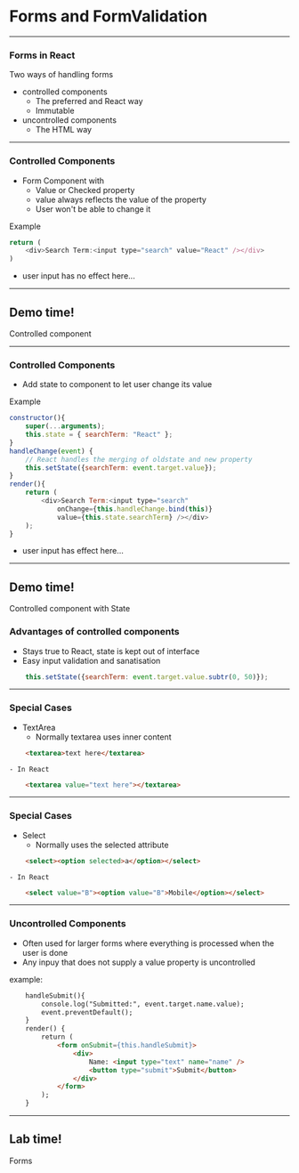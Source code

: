 # Forms and FormValidation

---
### Forms in React
Two ways of handling forms
- controlled components
    - The preferred and React way
    - Immutable
- uncontrolled components
    - The HTML way


---
### Controlled Components
- Form Component with
    - Value or Checked property
    - value always reflects the value of the property
    - User won't be able to change it

Example 
```js
return (
    <div>Search Term:<input type="search" value="React" /></div>
)
```
* user input has no effect here...

---
<!-- .slide: data-background="url('images/demo.jpg')" data-background-size="cover" --> 
<!-- .slide: class="lab" -->
## Demo time!
Controlled component

---
### Controlled Components
- Add state to component to let user change its value

Example 
```js
constructor(){
    super(...arguments);
    this.state = { searchTerm: "React" };
}
handleChange(event) {
    // React handles the merging of oldstate and new property
    this.setState({searchTerm: event.target.value});
}
render(){
    return (
        <div>Search Term:<input type="search" 
            onChange={this.handleChange.bind(this)}
            value={this.state.searchTerm} /></div>
    );
}
```
* user input has effect here...

---
<!-- .slide: data-background="url('images/demo.jpg')" data-background-size="cover" --> 
<!-- .slide: class="lab" -->
## Demo time!
Controlled component with State

### Advantages of controlled components
- Stays true to React, state is kept out of interface
- Easy input validation and sanatisation
```js
    this.setState({searchTerm: event.target.value.subtr(0, 50)});
```

---
### Special Cases
- TextArea
    - Normally textarea uses inner content
```html
    <textarea>text here</textarea>
```
    - In React
```html
    <textarea value="text here"></textarea>
```

---
### Special Cases
- Select
    - Normally uses the selected attribute
```html
    <select><option selected>a</option></select>
```
    - In React
```html
    <select value="B"><option value="B">Mobile</option></select>
```

---
### Uncontrolled Components
- Often used for larger forms where everything is processed when the user is done
- Any inpuy that does not supply a value property is uncontrolled

example:
```html
    handleSubmit(){
        console.log("Submitted:", event.target.name.value);
        event.preventDefault();
    }
    render() {
        return (
            <form onSubmit={this.handleSubmit}>
                <div>
                    Name: <input type="text" name="name" />
                    <button type="submit">Submit</button>
                </div>
            </form>
        );
    }
```

---
<!-- .slide: data-background="url('images/lab2.jpg')" data-background-size="cover"  --> 
<!-- .slide: class="lab" -->
## Lab time!
Forms


                 


